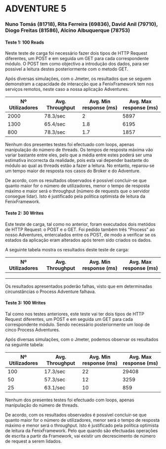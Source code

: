 <h1> ADVENTURE 5 </h1>

<h3> Nuno Tomás (81718), Rita Ferreira (69836), David Anil (79710), Diogo Freitas (81586), Alcino Albuquerque (78753) </h3>

<h4> Teste 1: 100 Reads </h4>

Neste teste de carga foi necessário fazer dois tipos de HTTP Request diferentes, um POST e em seguida um GET para cada correspondente módulo. O POST tem como objectivo a introdução dos dados, para ser possivel a leitura destes posteriormente com o metodo GET. <p>
Após diversas simulações, com o Jmeter, os resultados que se seguem demonstram a capacidade de interacção que a FenixFramework tem nos serviços remotos, neste caso a nossa aplicação Adventures.

Nº Utilizadores | Avg. Throughput | Avg. Min response (ms) | Avg. Max response (ms)
------------ | -------------  | -------------  | ------------- 
2000 | 78.3/sec | 2 | 5897 
1300 | 65.4/sec | 1.8 | 6195
800 | 78.3/sec | 1.7 | 1857

Nenhum dos presentes testes foi efectuado com loops, apenas manipulação do número de threads. Os tempos de resposta máxima vão variar bastante entre eles, pelo que a média entre estes poderá ser uma estimativa incorrecta da realidade, pois esta vai depender bastante do módulo ao qual as threads estão a fazer a leitura. No entanto, reparou-se um tempo maior de resposta nos casos do Broker e do Adventure. <p>
De acordo, com os resultados observados é possível concluir-se que quanto maior for o número de utilizadores, menor o tempo de resposta máximo e maior será o throughput (número de requests que o servidor consegue lidar). Isto é justificado pela política optimista de leitura da FenixFramework.


<h4> Teste 2: 30 Writes </h4>
Este teste de carga, tal como no anterior, foram executados dois metódos de HTTP Request: o POST e o GET. Foi pedido também três "Process" ao nosso Adventures, entercalados entre os POST, de modo a verificar se os estados da aplicação eram alterados após terem sido criados os dados. <p>
A seguinte tabela mostra os resultados deste teste de carga:

Nº Utilizadores | Avg. Throughput | Avg. Min response (ms) | Avg. Max response (ms)
------------ | -------------  | -------------  | ------------- 
 |  |  |  
 | | | 
 | |  | 

Os resultados apresentados poderão falhas, visto que em determinadas circunstâncias o Process Adventure falhava. 

<h4> Teste 3: 100 Writes </h4>

Tal como nos testes anteriores, este teste vai ter dois tipos de HTTP Request diferentes, um POST e em seguida um GET para cada correspondente módulo. Sendo necessário posteriormente um loop de cinco Process Adventures. <p>
Após diversas simulações, com o Jmeter, podemos observar os resultados na seguinte tabela:

Nº Utilizadores | Avg. Throughput | Avg. Min response (ms) | Avg. Max response (ms)
------------ | -------------  | -------------  | ------------- 
  100 | 17.3/sec | 22 | 29408
  50 | 57.3/sec | 12 | 3259
  25 | 63.1/sec | 10 | 859 
  
Nenhum dos presentes testes foi efectuado com loops, apenas manipulação do número de threads.<p>
De acordo, com os resultados observados é possível concluir-se que quanto maior for o número de utilizadores, menor será o tempo de resposta máximo e menor será o throughput. Isto é justificado pela política optimista de leitura da FenixFramework. Pelo que quando são efectuadas operações de escrita a partir da Framework, vai existir um decrescimento de número de request a serem lidados. 
